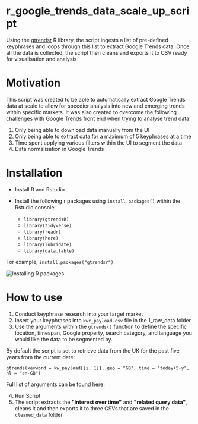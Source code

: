 # r_google_trends_data_scale_up_script

Using the [gtrendsr](https://www.rdocumentation.org/packages/gtrendsR/versions/1.4.4) R library, the script ingests a list of pre-defined keyphrases and loops through this list to extract Google Trends data. Once all the data is collected, the script then cleans and exports it to CSV ready for visualisation and analysis

# Motivation

This script was created to be able to automatically extract Google Trends data at scale to allow for speedier analysis into new and emerging trends within specific markets. It was also created to overcome the following challenges with Google Trends front end when trying to analyse trend data:

1. Only being able to download data manually from the UI
2. Only being able to extract data for a maximum of 5 keyphrases at a time
3. Time spent applying various filters within the UI to segment the data
4. Data normalisation in Google Trends

# Installation
- Install R and Rstudio
- Install the following r packages using `install.packages()` within the Rstudio console:

  - `library(gtrendsR)`
  - `library(tidyverse)`
  - `library(readr)`
  - `library(here)`
  - `library(lubridate)`
  - `library(data.table)`

For example, `install.packages("gtrendsr")`

![Installing R packages](https://user-images.githubusercontent.com/56133759/76687111-c2b34c00-6618-11ea-8038-261b927c2b5f.png
)
  
# How to use

1. Conduct keyphrase research into your target market
2. Insert your keyphrases into `kwr_payload.csv` file in the 1_raw_data folder
3. Use the arguments within the `gtrends()` function to define the specific location, timespan, Google property, search category, and language you would like the data to be segmented by. 

By default the script is set to retrieve data from the UK for the past five years from the current date:

`gtrends(keyword = kw_payload[[i, 1]], geo = "GB", time = "today+5-y", hl = "en-GB")`

Full list of arguments can be found [here](https://www.rdocumentation.org/packages/gtrendsR/versions/1.4.4).

4. Run Script
5. The script extracts the **"interest over time"** and **"related query data"**,  cleans it and then exports it to three CSVs that are saved in the `cleaned_data` folder




